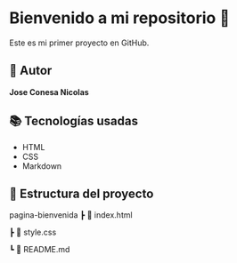 # Bienvenido a mi repositorio 🚀
Este es mi primer proyecto en GitHub.
## 👤 Autor
**Jose Conesa Nicolas**
## 📚 Tecnologías usadas
- HTML
- CSS
- Markdown
## 📁 Estructura del proyecto
pagina-bienvenida
┣ 📄 index.html

┣ 📄 style.css

┗ 📄 README.md


